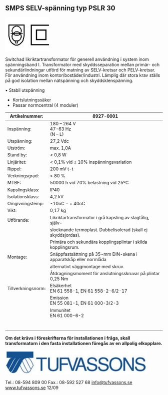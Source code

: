 ## **SMPS SELV-spänning** typ **PSLR 30**

![](_page_0_Picture_2.jpeg)

Switchad likriktartransformator för generell användning i system inom spänningsband I. Transformator med skyddsseparation mellan primär- och sekundärlindningar utförd för matning av SELV-kretsar och PELV-kretsar. För användning inom kontor/bostäder/industri. Lämplig där stora krav ställs på god isolation mellan nätspänning och skyddsklenspänning.

• Stabil utspänning

- Kortslutningssäker
- Passar normcentral (4 moduler)

| Artikelnummer:     | 8927-0001                                                         |
|--------------------|-------------------------------------------------------------------|
| Inspänning:        | 180 – 264 V<br>47-63 Hz<br>(N – L)                                |
| Utspänning:        | 27,2 Vdc                                                          |
| Utström:           | max. 1,0A                                                         |
| Stand by:          | < 0,8 W                                                           |
| Linjäritet:        | < 0,1% vid ± 10% inspänningsvariation                             |
| Rippel:            | 200 mV t-t                                                        |
| Verkningsgrad:     | > 80 %                                                            |
| MTBF:              | 50000 h vid 70% belastning vid 25ºC                               |
| Kapslingsklass:    | IP40                                                              |
| Isolationsklass:   | 4,2 kV                                                            |
| Omgivningstemp:    | -10oC - + 40oC                                                    |
| Vikt:              | 0,17 kg                                                           |
| Utförande:         | Likriktartransformator i grå kapsling av slagtålig, själv-        |
|                    | slocknande termoplast. Dubbelisolerad (skall ej skyddsjordas).    |
|                    | Primära och sekundära kopplingsplintar i skilda kopplingsrum.     |
| Montage:           | Snäppfastsättning på 35-mm DIN-skena i apparatskåp eller normlåda |
|                    | alternativt väggmontage med skruv.                                |
|                    | Åtdragningsmoment för anslutningsskruvar på plintar 0,25 Nm       |
| Tillverkningsnorm: | Elsäkerhet<br>EN 61 558-1, EN 61 558-2-6/2-17                     |
|                    | Emission<br>EN 55 081-1, EN 61 000-3/2-3                          |
|                    | Immunitet<br>EN 61 000-6-2                                        |
|                    |                                                                   |
|                    |                                                                   |
|                    |                                                                   |
|                    |                                                                   |
|                    |                                                                   |
|                    |                                                                   |
|                    |                                                                   |

**Om det krävs i föreskrifterna för installationen i fråga, skall transformatorn i den fasta installationen föregås av en allpolig elkopplare.** 

![](_page_0_Picture_9.jpeg)

Tel.: 08-594 809 00 Fax.: 08-592 527 68 info@tufvassons.se www.tufvassons.se 12/09
